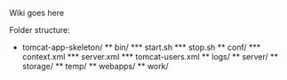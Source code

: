 Wiki goes here


Folder structure:
* tomcat-app-skeleton/
** bin/
*** start.sh
*** stop.sh
** conf/
*** context.xml
*** server.xml
*** tomcat-users.xml
** logs/
** server/
** storage/
** temp/
** webapps/
** work/

